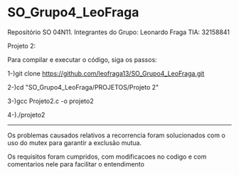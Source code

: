 # SO_Grupo4_LeoFraga
Repositório SO 04N11. Integrantes do Grupo: Leonardo Fraga TIA: 32158841 

Projeto 2:

Para compilar e executar o código, siga os passos:

1-)git clone https://github.com/leofraga13/SO_Grupo4_LeoFraga.git

2-)cd "SO_Grupo4_LeoFraga/PROJETOS/Projeto 2"

3-)gcc Projeto2.c -o projeto2

4-)./projeto2

_____________________________________________________________________________________________________________________________

Os problemas causados relativos a recorrencia foram solucionados com o uso do mutex para garantir a exclusão mutua. 

Os requisitos foram cumpridos, com modificacoes no codigo e com comentarios nele para facilitar o entendimento 
